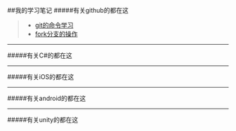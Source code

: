 
##我的学习笔记
#####有关github的都在这
>* [git的命令学习](./technology/git/gitcommandsummary.html)
>* [fork分支的操作]()


---
#####有关C#的都在这

---
#####有关iOS的都在这

---
#####有关android的都在这

---
#####有关unity的都在这

